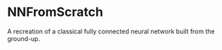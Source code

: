 # NNFromScratch
A recreation of a classical fully connected neural network built from the ground-up.
